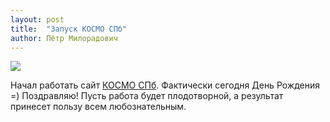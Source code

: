 ```yaml
---
layout: post
title:  "Запуск КОСМО СПб"
author: Пётр Милорадович
---
```


<a href="https://www.roscosmos.ru/362/">
  <img src="/assets/images/roscosmos-сomet.jpg">
</a>

<br>

Начал работать сайт [КОСМО СПб](https://cosmo.spb.ru). Фактически сегодня День Рождения =) Поздравляю! Пусть работа будет плодотворной, а результат принесет пользу всем любознательным.

